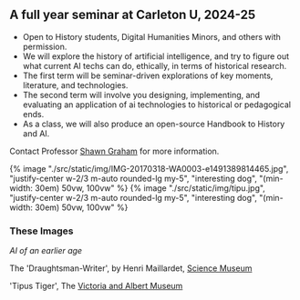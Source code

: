 ## A full year seminar at Carleton U, 2024-25

- Open to History students, Digital Humanities Minors, and others with permission.
- We will explore the history of artificial intelligence, and try to figure out what current AI techs can do, ethically, in terms of historical research.
- The first term will be seminar-driven explorations of key moments, literature, and technologies.
- The second term will involve you designing, implementing, and evaluating an application of ai technologies to historical or pedagogical ends.
- As a class, we will also produce an open-source Handbook to History and AI.

Contact Professor [Shawn Graham](https://shawngraham.github.io) for more information.

{% image "./src/static/img/IMG-20170318-WA0003-e1491389814465.jpg", "justify-center w-2/3 m-auto rounded-lg my-5", "interesting dog", "(min-width: 30em) 50vw, 100vw" %}
{% image "./src/static/img/tipu.jpg", "justify-center w-2/3 m-auto rounded-lg my-5", "interesting dog", "(min-width: 30em) 50vw, 100vw" %}

### These Images

_AI of an earlier age_

The 'Draughtsman-Writer', by Henri Maillardet, [Science Museum](https://blog.sciencemuseum.org.uk/introducing-the-draughtsman-writer-automaton/)

'Tipus Tiger', The [Victoria and Albert Museum](https://www.vam.ac.uk/articles/tipus-tiger)